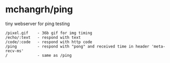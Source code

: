 # mchangrh/ping

tiny webserver for ping testing

```
/pixel.gif    - 36b gif for img timing
/echo/:text   - respond with text
/code/:code   - respond with http code
/ping         - respond with "pong" and received time in header 'meta-recv-ms'
/             - same as /ping
```